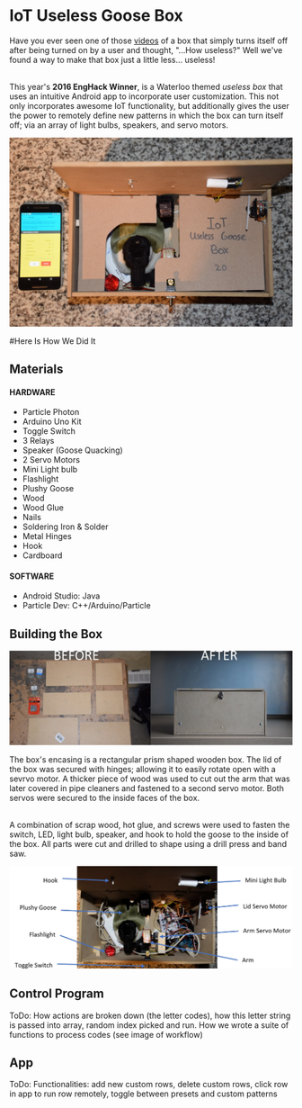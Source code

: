 # IoT Useless Goose Box
<!-- INTRO -->
<p>Have you ever seen one of those <a href="https://www.youtube.com/watch?v=aqAUmgE3WyM">videos</a> of a box that simply turns itself off after being turned on by a user and thought, "...How useless?"  Well we've found a way to make that box just a little less... useless!</br></br>

This year's <b>2016 EngHack Winner</b>, is a Waterloo themed <i>useless box</i> that uses an intuitive Android app to incorporate user customization.  This not only incorporates awesome IoT functionality, but additionally gives the user the power to remotely define new patterns in which the box can turn itself off; via an array of light bulbs, speakers, and servo motors.</p>

<img src="images/introPicture.jpg"/>

#Here Is How We Did It
<h2>Materials</h2>
<h4>HARDWARE</h4>
<ul>
  <li>Particle Photon</li>
  <li>Arduino Uno Kit</li>
  <li>Toggle Switch</li>
  <li>3 Relays</li>
  <li>Speaker (Goose Quacking)</li>
  <li>2 Servo Motors</li>
  <li>Mini Light bulb</li>
  <li>Flashlight</li>
  <li>Plushy Goose</li>
  <li>Wood</li>
  <li>Wood Glue</li>
  <li>Nails</li>
  <li>Soldering Iron & Solder</li>
  <li>Metal Hinges</li>
  <li>Hook</li>
  <li>Cardboard</li>
</ul>
<h4>SOFTWARE</h4>
<ul>
  <li>Android Studio: Java</li>
  <li>Particle Dev: C++/Arduino/Particle</li>
</ul>

<!-- BOX  -->
<h2>Building the Box</h2>
<img src="images/boxConstruction.jpg"/>  
<p>The box's encasing is a rectangular prism shaped wooden box.  The lid of the box was secured with hinges; allowing it to easily rotate open with a sevrvo motor.  A thicker piece of wood was used to cut out the arm that was later covered in pipe cleaners and fastened to a second servo motor.  Both servos were secured to the inside faces of the box.</br></br>

A combination of scrap wood, hot glue, and screws were used to fasten the switch, LED, light bulb, speaker, and hook to hold the goose to the inside of the box.  All parts were cut and drilled to shape using a drill press and band saw.</p>
<img src="images/hardwarePic.jpg"/>
<!-- CONTROL PROGRAM  -->
<h2>Control Program</h2>
<p>ToDo: How actions are broken down (the letter codes), how this letter string is passed into array, random index picked and run. How we wrote a suite of functions to process codes (see image of workflow) </p>
<!-- ANDROID APPLICATION  -->
<h2>App</h2>
<p>ToDo: Functionalities: add new custom rows, delete custom rows, click row in app to run row remotely, toggle between presets and custom patterns</p>
